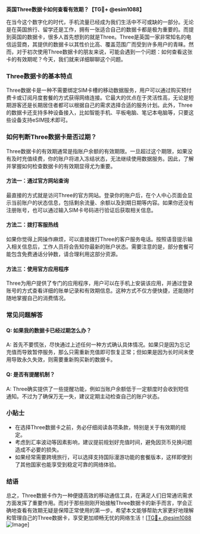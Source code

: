 **英国Three数据卡如何查看有效期？【TG💪+ @esim1088】**

在当今这个数字化的时代，手机流量已经成为我们生活中不可或缺的一部分。无论是在英国旅行、留学还是工作，拥有一张适合自己的数据卡都是极为重要的。而提到英国的数据卡，很多人首先想到的就是Three。Three是英国一家非常知名的电信运营商，其提供的数据卡以其性价比高、覆盖范围广而受到许多用户的青睐。然而，对于初次使用Three数据卡的朋友来说，可能会遇到一个问题：如何查看这张卡的有效期呢？今天，我们就来详细聊聊这个问题。

### Three数据卡的基本特点

Three数据卡是一种不需要绑定SIM卡槽的移动数据服务，用户可以通过购买预付费卡或订阅月度套餐的方式获得网络连接。它最大的优点在于灵活性高，无论是短期游客还是长期居住者都可以根据自己的需求选择合适的服务计划。此外，Three的数据卡还支持多种设备接入，比如智能手机、平板电脑、笔记本电脑等，只要这些设备支持eSIM技术即可。

### 如何判断Three数据卡是否过期？

Three数据卡的有效期通常是指账户余额的有效期限。一旦超过这个期限，如果没有及时充值续费，你的账户将进入冻结状态，无法继续使用数据服务。因此，了解并掌握如何检查数据卡的有效期显得尤为重要。

#### 方法一：通过官方网站查询

最直接的方式就是访问Three的官方网站。登录你的账户后，在个人中心页面会显示当前账户的状态信息，包括剩余流量、余额以及到期日期等内容。如果你还没有注册账号，也可以通过输入SIM卡号码进行验证后获取相关信息。

#### 方法二：拨打客服热线

如果你觉得上网操作麻烦，可以直接拨打Three的客户服务电话。按照语音提示输入相关信息后，工作人员将会告知你最新的账户状态。需要注意的是，部分套餐可能包含免费通话分钟数，请合理利用这部分资源。

#### 方法三：使用官方应用程序

Three为用户提供了专门的应用程序，用户可以在手机上安装该应用，并通过登录账号的方式查看详细的账单记录和有效期信息。这种方式不仅方便快捷，还能随时随地掌握自己的消费情况。

### 常见问题解答

#### Q: 如果我的数据卡已经过期怎么办？
A: 首先不要慌张，尽快通过上述任何一种方式确认具体情况。如果只是因为忘记充值而导致暂停服务，那么只需重新充值即可恢复正常；但如果是因为长时间未使用导致永久失效，则需要重新购买新的数据卡。

#### Q: 是否有提醒机制？
A: Three确实提供了一些提醒功能，例如当账户余额低于一定额度时会收到短信通知。不过为了确保万无一失，建议定期主动检查自己的账户状态。

### 小贴士

- 在选择Three数据卡之前，务必仔细阅读各项条款，特别是关于有效期的规定。
- 考虑到汇率波动等因素影响，建议提前规划好充值时间，避免因货币兑换问题造成不必要的损失。
- 如果经常需要跨境旅行，可以选择支持国际漫游功能的套餐版本，这样即使到了其他国家也能享受到稳定可靠的网络体验。

### 结语

总之，Three数据卡作为一种便捷高效的移动通信工具，在满足人们日常通讯需求方面发挥了重要作用。而对于那些刚刚开始接触Three数据卡的新手而言，学会正确地查看有效期无疑是保障正常使用的第一步。希望本文能够帮助大家更好地理解和管理自己的Three数据卡，享受更加顺畅无忧的网络生活！[[TG💪+ @esim1088](https://t.me/s/esim1088) ![Image](https://i.postimg.cc/4NQfJmqS/Snipaste-2025-05-13-00-14-12.png)]